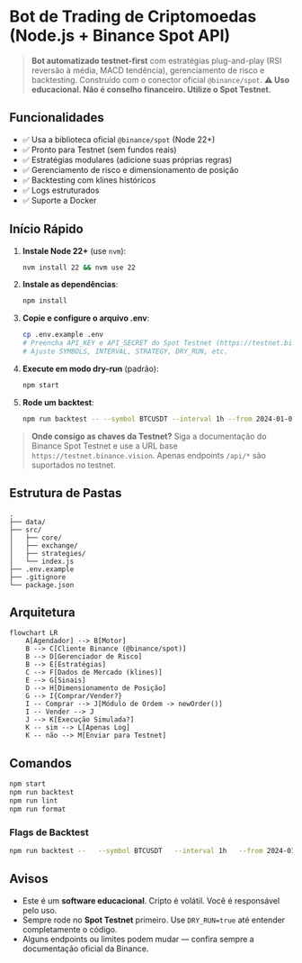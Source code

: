 # Bot de Trading de Criptomoedas (Node.js + Binance Spot API)

> **Bot automatizado testnet-first** com estratégias plug-and-play (RSI reversão à média, MACD tendência), gerenciamento de risco e backtesting. Construído com o conector oficial `@binance/spot`.
> **⚠️ Uso educacional. Não é conselho financeiro. Utilize o Spot Testnet.**

## Funcionalidades

* ✅ Usa a biblioteca oficial `@binance/spot` (Node 22+)
* ✅ Pronto para Testnet (sem fundos reais)
* ✅ Estratégias modulares (adicione suas próprias regras)
* ✅ Gerenciamento de risco e dimensionamento de posição
* ✅ Backtesting com klines históricos
* ✅ Logs estruturados
* ✅ Suporte a Docker

## Início Rápido

1. **Instale Node 22+** (use `nvm`):

   ```bash
   nvm install 22 && nvm use 22
   ```
2. **Instale as dependências**:

   ```bash
   npm install
   ```
3. **Copie e configure o arquivo .env**:

   ```bash
   cp .env.example .env
   # Preencha API_KEY e API_SECRET do Spot Testnet (https://testnet.binance.vision/)
   # Ajuste SYMBOLS, INTERVAL, STRATEGY, DRY_RUN, etc.
   ```
4. **Execute em modo dry-run** (padrão):

   ```bash
   npm start
   ```
5. **Rode um backtest**:

   ```bash
   npm run backtest -- --symbol BTCUSDT --interval 1h --from 2024-01-01 --to 2024-12-31 --strategy rsi
   ```

> **Onde consigo as chaves da Testnet?**
> Siga a documentação do Binance Spot Testnet e use a URL base `https://testnet.binance.vision`. Apenas endpoints `/api/*` são suportados no testnet.

## Estrutura de Pastas

```
.
├── data/
├── src/
│   ├── core/
│   ├── exchange/
│   ├── strategies/
│   └── index.js
├── .env.example
├── .gitignore
└── package.json
```
## Arquitetura
```mermaid
flowchart LR
    A[Agendador] --> B[Motor]
    B --> C[Cliente Binance (@binance/spot)]
    B --> D[Gerenciador de Risco]
    B --> E[Estratégias]
    C --> F[Dados de Mercado (klines)]
    E --> G[Sinais]
    D --> H[Dimensionamento de Posição]
    G --> I{Comprar/Vender?}
    I -- Comprar --> J[Módulo de Ordem -> newOrder()]
    I -- Vender --> J
    J --> K[Execução Simulada?]
    K -- sim --> L[Apenas Log]
    K -- não --> M[Enviar para Testnet]
```


## Comandos

```bash
npm start
npm run backtest
npm run lint
npm run format
```

### Flags de Backtest

```bash
npm run backtest --   --symbol BTCUSDT   --interval 1h   --from 2024-01-01   --to 2024-12-31   --strategy rsi
```

## Avisos

* Este é um **software educacional**. Cripto é volátil. Você é responsável pelo uso.
* Sempre rode no **Spot Testnet** primeiro. Use `DRY_RUN=true` até entender completamente o código.
* Alguns endpoints ou limites podem mudar — confira sempre a documentação oficial da Binance.
